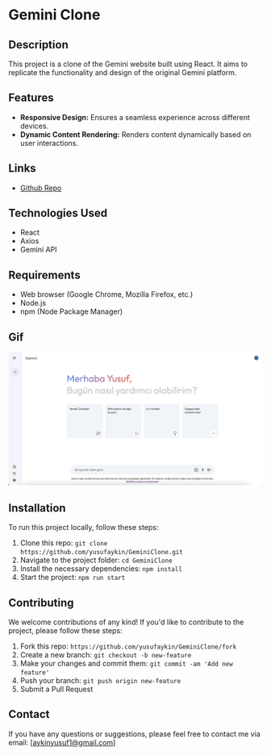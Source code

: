 # Gemini Clone

## Description

This project is a clone of the Gemini website built using React. It aims to replicate the functionality and design of the original Gemini platform.

## Features

- **Responsive Design:** Ensures a seamless experience across different devices.
- **Dynamic Content Rendering:** Renders content dynamically based on user interactions.


## Links

- [Github Repo](https://github.com/yusufaykin/GeminiClone)

## Technologies Used

- React
- Axios
- Gemini API

## Requirements

- Web browser (Google Chrome, Mozilla Firefox, etc.)
- Node.js
- npm (Node Package Manager)

## Gif

<img src="/ss.png">

## Installation

To run this project locally, follow these steps:

1. Clone this repo: `git clone https://github.com/yusufaykin/GeminiClone.git`
2. Navigate to the project folder: `cd GeminiClone`
3. Install the necessary dependencies: `npm install`
4. Start the project: `npm run start`

## Contributing

We welcome contributions of any kind! If you'd like to contribute to the project, please follow these steps:

1. Fork this repo: `https://github.com/yusufaykin/GeminiClone/fork`
2. Create a new branch: `git checkout -b new-feature`
3. Make your changes and commit them: `git commit -am 'Add new feature'`
4. Push your branch: `git push origin new-feature`
5. Submit a Pull Request

## Contact

If you have any questions or suggestions, please feel free to contact me via email: [aykinyusuf1@gmail.com]
